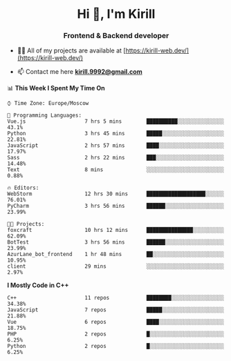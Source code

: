 <h1 align="center">Hi 👋, I'm Kirill</h1>
<h3 align="center">Frontend & Backend developer</h3>

- 👨‍💻 All of my projects are available at [https://kirill-web.dev/](https://kirill-web.dev/)

- 📫 Contact me here **kirill.9992@gmail.com**











<!--START_SECTION:waka-->
📊 **This Week I Spent My Time On** 

```text
⌚︎ Time Zone: Europe/Moscow

💬 Programming Languages: 
Vue.js                   7 hrs 5 mins        ██████████░░░░░░░░░░░░░░░   43.1% 
Python                   3 hrs 45 mins       █████░░░░░░░░░░░░░░░░░░░░   22.81% 
JavaScript               2 hrs 57 mins       ████░░░░░░░░░░░░░░░░░░░░░   17.97% 
Sass                     2 hrs 22 mins       ███░░░░░░░░░░░░░░░░░░░░░░   14.48% 
Text                     8 mins              ░░░░░░░░░░░░░░░░░░░░░░░░░   0.88%

🔥 Editors: 
WebStorm                 12 hrs 30 mins      ███████████████████░░░░░░   76.01% 
PyCharm                  3 hrs 56 mins       ██████░░░░░░░░░░░░░░░░░░░   23.99%

🐱‍💻 Projects: 
foxcraft                 10 hrs 12 mins      ███████████████░░░░░░░░░░   62.09% 
BotTest                  3 hrs 56 mins       ██████░░░░░░░░░░░░░░░░░░░   23.99% 
AzurLane_bot_frontend    1 hr 48 mins        ██░░░░░░░░░░░░░░░░░░░░░░░   10.95% 
client                   29 mins             ░░░░░░░░░░░░░░░░░░░░░░░░░   2.97%

```

**I Mostly Code in C++** 

```text
C++                      11 repos            ████████░░░░░░░░░░░░░░░░░   34.38% 
JavaScript               7 repos             █████░░░░░░░░░░░░░░░░░░░░   21.88% 
Vue                      6 repos             ████░░░░░░░░░░░░░░░░░░░░░   18.75% 
PHP                      2 repos             █░░░░░░░░░░░░░░░░░░░░░░░░   6.25% 
Python                   2 repos             █░░░░░░░░░░░░░░░░░░░░░░░░   6.25%

```



<!--END_SECTION:waka-->
